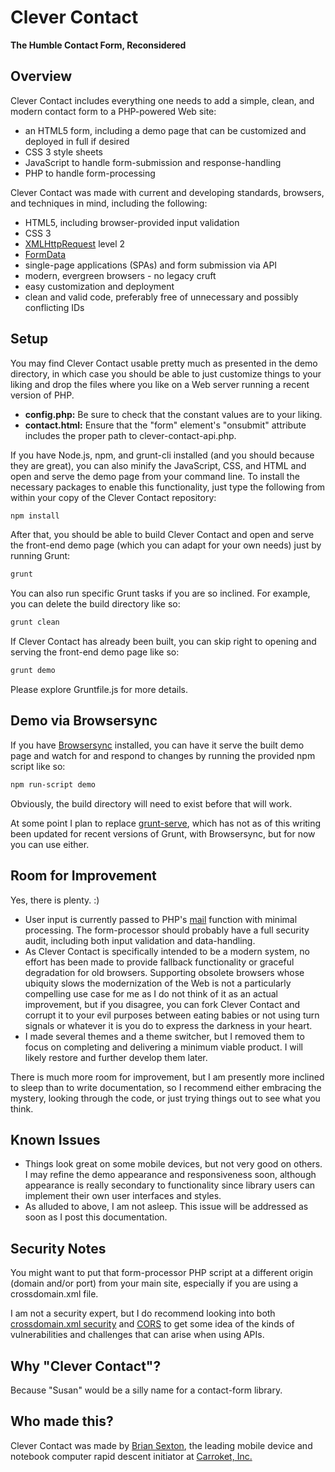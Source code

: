 # Clever Contact

**The Humble Contact Form, Reconsidered**

## Overview

Clever Contact includes everything one needs to add a simple, clean, and modern contact form to a PHP-powered Web site:
* an HTML5 form, including a demo page that can be customized and deployed in full if desired
* CSS 3 style sheets
* JavaScript to handle form-submission and response-handling
* PHP to handle form-processing

Clever Contact was made with current and developing standards, browsers, and techniques in mind, including the following:
* HTML5, including browser-provided input validation
* CSS 3
* [XMLHttpRequest](https://xhr.spec.whatwg.org/) level 2
* [FormData](https://xhr.spec.whatwg.org/#interface-formdata)
* single-page applications (SPAs) and form submission via API
* modern, evergreen browsers - no legacy cruft
* easy customization and deployment
* clean and valid code, preferably free of unnecessary and possibly conflicting IDs

## Setup

You may find Clever Contact usable pretty much as presented in the demo directory, in which case you should be able to just customize things to your liking and drop the files where you like on a Web server running a recent version of PHP.
* **config.php:** Be sure to check that the constant values are to your liking.
* **contact.html:** Ensure that the "form" element's "onsubmit" attribute includes the proper path to clever-contact-api.php.

If you have Node.js, npm, and grunt-cli installed (and you should because they are great), you can also minify the JavaScript, CSS, and HTML and open and serve the demo page from your command line. To install the necessary packages to enable this functionality, just type the following from within your copy of the Clever Contact repository:

```bash
npm install
```

After that, you should be able to build Clever Contact and open and serve the front-end demo page (which you can adapt for your own needs) just by running Grunt:

```bash
grunt
```

You can also run specific Grunt tasks if you are so inclined. For example, you can delete the build directory like so:

```bash
grunt clean
```

If Clever Contact has already been built, you can skip right to opening and serving the front-end demo page like so:

```bash
grunt demo
```

Please explore Gruntfile.js for more details.

## Demo via Browsersync

If you have [Browsersync](https://www.browsersync.io/) installed, you can have it serve the built demo page and watch for and respond to changes by running the provided npm script like so:

```bash
npm run-script demo
```

Obviously, the build directory will need to exist before that will work.

At some point I plan to replace [grunt-serve](https://www.npmjs.com/package/grunt-serve), which has not as of this writing been updated for recent versions of Grunt, with Browsersync, but for now you can use either.

## Room for Improvement

Yes, there is plenty. :)

* User input is currently passed to PHP's [mail](https://php.net/manual/en/function.mail.php) function with minimal processing. The form-processor should probably have a full security audit, including both input validation and data-handling.
* As Clever Contact is specifically intended to be a modern system, no effort has been made to provide fallback functionality or graceful degradation for old browsers. Supporting obsolete browsers whose ubiquity slows the modernization of the Web is not a particularly compelling use case for me as I do not think of it as an actual improvement, but if you disagree, you can fork Clever Contact and corrupt it to your evil purposes between eating babies or not using turn signals or whatever it is you do to express the darkness in your heart.
* I made several themes and a theme switcher, but I removed them to focus on completing and delivering a minimum viable product. I will likely restore and further develop them later.

There is much more room for improvement, but I am presently more inclined to sleep than to write documentation, so I recommend either embracing the mystery, looking through the code, or just trying things out to see what you think.

## Known Issues

* Things look great on some mobile devices, but not very good on others. I may refine the demo appearance and responsiveness soon, although appearance is really secondary to functionality since library users can implement their own user interfaces and styles.
* As alluded to above, I am not asleep. This issue will be addressed as soon as I post this documentation.

## Security Notes

You might want to put that form-processor PHP script at a different origin (domain and/or port) from your main site, especially if you are using a crossdomain.xml file.

I am not a security expert, but I do recommend looking into both [crossdomain.xml security](https://www.youtube.com/watch?v=v_5dTJYjSMA) and [CORS](https://www.w3.org/TR/cors/) to get some idea of the kinds of vulnerabilities and challenges that can arise when using APIs.

## Why "Clever Contact"?
Because "Susan" would be a silly name for a contact-form library.

## Who made this?
Clever Contact was made by [Brian Sexton](https://briansexton.com/), the leading mobile device and notebook computer rapid descent initiator at [Carroket, Inc.](https://carroket.com/)
